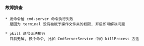 #### 故障排查

```
* 发命令给 cmd-server 命令执行失败
  是因为 terminal 没有被赋予操作文件夹的权限, 开启即可解决问题  
```

```
* pkill 命令无法执行
  目前无解, 换个命令, 比如 CmdServerService 中的 killProcess 方法
```
